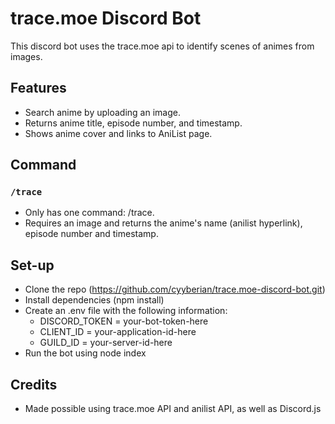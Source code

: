 # trace.moe Discord Bot
This discord bot uses the trace.moe api to identify scenes of animes from images. 

## Features
- Search anime by uploading an image.
- Returns anime title, episode number, and timestamp.
- Shows anime cover and links to AniList page.

## Command
### `/trace`
- Only has one command: /trace.
- Requires an image and returns the anime's name (anilist hyperlink), episode number and timestamp.

## Set-up
- Clone the repo (https://github.com/cyyberian/trace.moe-discord-bot.git)
- Install dependencies (npm install)
- Create an .env file with the following information:
  - DISCORD_TOKEN = your-bot-token-here
  - CLIENT_ID = your-application-id-here
  - GUILD_ID = your-server-id-here
- Run the bot using node index

## Credits
- Made possible using trace.moe API and anilist API, as well as Discord.js
